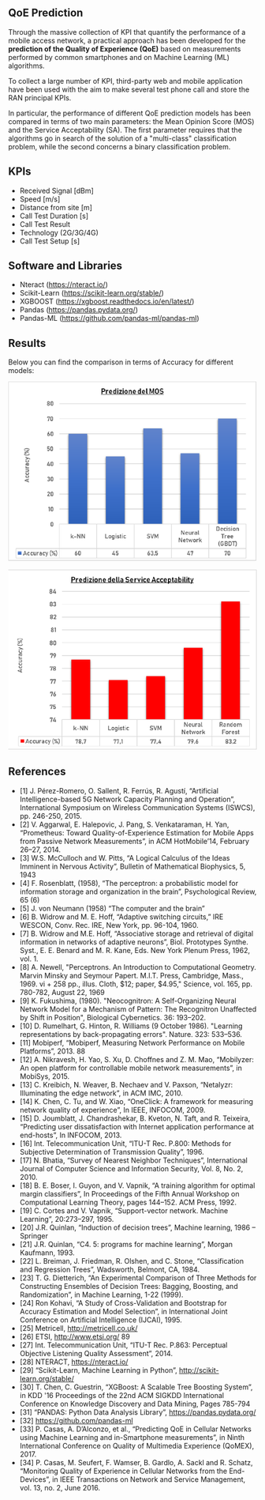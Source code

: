 ## **QoE Prediction**

Through the massive collection of KPI that quantify the performance of a mobile access network, a practical approach has been developed for the **prediction of the Quality of Experience (QoE)** based on measurements performed by common smartphones and on Machine Learning (ML) algorithms.

To collect a large number of KPI, third-party web and mobile application have been used with the aim to make several test phone call and store the RAN principal KPIs.

In particular, the performance of different QoE prediction models has been compared in terms of two main parameters: the Mean Opinion Score (MOS) and the Service Acceptability (SA).
The first parameter requires that the algorithms go in search of the solution of a "multi-class" classification problem, while the second concerns a binary classification problem.

## **KPIs**

*   Received Signal [dBm]
*   Speed [m/s]
*   Distance from site [m]
*   Call Test Duration [s]
*   Call Test Result
*   Technology (2G/3G/4G)
*   Call Test Setup [s]

## **Software and Libraries**

*   Nteract (https://nteract.io/)
*   Scikit-Learn (https://scikit-learn.org/stable/)
*   XGBOOST (https://xgboost.readthedocs.io/en/latest/)
*   Pandas (https://pandas.pydata.org/)
*   Pandas-ML (https://github.com/pandas-ml/pandas-ml)

## **Results**

Below you can find the comparison in terms of Accuracy for different models:

![](qoe-prediction/img/results_mos.png)

![](qoe-prediction/img/results_sa.png)

## **References**

* [1] J. Pérez-Romero, O. Sallent, R. Ferrús, R. Agustí, “Artificial Intelligence-based 5G Network Capacity Planning and Operation”, International Symposium on Wireless Communication Systems (ISWCS), pp. 246-250, 2015.
* [2] V. Aggarwal, E. Halepovic, J. Pang, S. Venkataraman, H. Yan, “Prometheus: Toward Quality-of-Experience Estimation for Mobile Apps from Passive Network Measurements”, in ACM HotMobile’14, February 26–27, 2014.
* [3] W.S. McCulloch and W. Pitts, “A Logical Calculus of the Ideas Imminent in Nervous Activity”, Bulletin of Mathematical Biophysics, 5, 1943
* [4] F. Rosenblatt, (1958), “The perceptron: a probabilistic model for information storage and organization in the brain”, Psychological Review, 65 (6)
* [5] J. von Neumann (1958) “The computer and the brain”
* [6] B. Widrow and M. E. Hoff, “Adaptive switching circuits,” IRE WESCON, Conv. Rec. IRE, New York, pp. 96-104, 1960.
* [7] B. Widrow and M.E. Hoff, “Associative storage and retrieval of digital information in networks of adaptive neurons”, Biol. Prototypes Synthe. Syst., E. E. Benard and M. R. Kane, Eds. New York Plenum Press, 1962, vol. 1.
* [8] A. Newell, "Perceptrons. An Introduction to Computational Geometry. Marvin Minsky and Seymour Papert. M.I.T. Press, Cambridge, Mass., 1969. vi + 258 pp., illus. Cloth, $12; paper, $4.95," Science, vol. 165, pp. 780-782, August 22, 1969
* [9] K. Fukushima, (1980). "Neocognitron: A Self-Organizing Neural Network Model for a Mechanism of Pattern: The Recognitron Unaffected by Shift in Position", Biological Cybernetics. 36: 193–202.
* [10] D. Rumelhart, G. Hinton, R. Williams (9 October 1986). "Learning representations by back-propagating errors". Nature. 323: 533–536.
* [11] Mobiperf, “Mobiperf, Measuring Network Performance on Mobile Platforms”, 2013.
88
* [12] A. Nikravesh, H. Yao, S. Xu, D. Choffnes and Z. M. Mao, “Mobilyzer: An open platform for controllable mobile network measurements”, in MobiSys, 2015.
* [13] C. Kreibich, N. Weaver, B. Nechaev and V. Paxson, “Netalyzr: Illuminating the edge network”, in ACM IMC, 2010.
* [14] K. Chen, C. Tu, and W. Xiao, “OneClick: A framework for measuring network quality of experience”, In IEEE, INFOCOM, 2009.
* [15] D. Joumblatt, J. Chandrashekar, B. Kveton, N. Taft, and R. Teixeira, “Predicting user dissatisfaction with Internet application performance at end-hosts”, In INFOCOM, 2013.
* [16] Int. Telecommunication Unit, “ITU-T Rec. P.800: Methods for Subjective Determination of Transmission Quality”, 1996.
* [17] N. Bhatia, “Survey of Nearest Neighbor Techniques”, International Journal of Computer Science and Information Security, Vol. 8, No. 2, 2010.
* [18] B. E. Boser, I. Guyon, and V. Vapnik, “A training algorithm for optimal margin classifiers”, In Proceedings of the Fifth Annual Workshop on Computational Learning Theory, pages 144–152. ACM Press, 1992.
* [19] C. Cortes and V. Vapnik, “Support-vector network. Machine Learning”, 20:273–297, 1995.
* [20] J.R. Quinlan, “Induction of decision trees”, Machine learning, 1986 – Springer
* [21] J.R. Quinlan, “C4. 5: programs for machine learning”, Morgan Kaufmann, 1993.
* [22] L. Breiman, J. Friedman, R. Olshen, and C. Stone, “Classification and Regression Trees”, Wadsworth, Belmont, CA, 1984.
* [23] T. G. Dietterich, “An Experimental Comparison of Three Methods for Constructing Ensembles of Decision Trees: Bagging, Boosting, and Randomization”, in Machine Learning, 1-22 (1999).
* [24] Ron Kohavi, “A Study of Cross-Validation and Bootstrap for Accuracy Estimation and Model Selection”, in International Joint Conference on Artificial Intelligence (IJCAI), 1995.
* [25] Metricell, http://metricell.co.uk/
* [26] ETSI, http://www.etsi.org/
89
* [27] Int. Telecommunication Unit, “ITU-T Rec. P.863: Perceptual Objective Listening Quality Assessment”, 2014.
* [28] NTERACT, https://nteract.io/
* [29] “Scikit-Learn, Machine Learning in Python”, http://scikit-learn.org/stable/
* [30] T. Chen, C. Guestrin, “XGBoost: A Scalable Tree Boosting System”, in KDD '16 Proceedings of the 22nd ACM SIGKDD International Conference on Knowledge Discovery and Data Mining, Pages 785-794
* [31] “PANDAS: Python Data Analysis Library”, https://pandas.pydata.org/
* [32] https://github.com/pandas-ml
* [33] P. Casas, A. D’Alconzo, et al., “Predicting QoE in Cellular Networks using Machine Learning and in-Smartphone measurements”, in Ninth International Conference on Quality of Multimedia Experience (QoMEX), 2017.
* [34] P. Casas, M. Seufert, F. Wamser, B. Gardlo, A. Sackl and R. Schatz, “Monitoring Quality of Experience in Cellular Networks from the End-Devices”, in IEEE Transactions on Network and Service Management, vol. 13, no. 2, June 2016.
